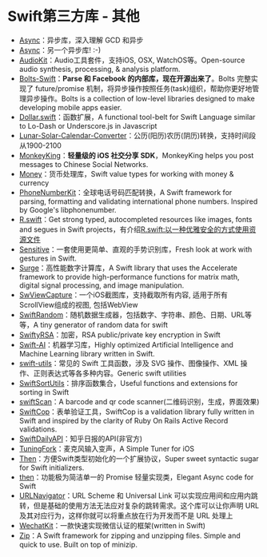 # Swift第三方库 - 其他
- [Async][1]：异步库，深入理解 GCD 和异步
- [Async][2]：另一个异步库! :-)
- [AudioKit][3]：Audio工具套件，支持iOS, OSX, WatchOS等。Open-source audio synthesis, processing, & analysis platform.
- [Bolts-Swift][4]：**Parse 和 Facebook 的内部库，现在开源出来了**。Bolts 完整实现了 future/promise 机制，将异步操作按照任务(task)组织，帮助你更好地管理异步操作。Bolts is a collection of low-level libraries designed to make developing mobile apps easier.
- [Dollar.swift][5]：函数扩展，A functional tool-belt for Swift Language similar to Lo-Dash or Underscore.js in Javascript
- [Lunar-Solar-Calendar-Converter][6]：公历(阳历)农历(阴历)转换，支持时间段从1900-2100
- [MonkeyKing][7]：**轻量级的 iOS 社交分享 SDK**，MonkeyKing helps you post messages to Chinese Social Networks.
- [Money][8]：货币处理库，Swift value types for working with money & currency
- [PhoneNumberKit][9]：全球电话号码匹配转换，A Swift framework for parsing, formatting and validating international phone numbers. Inspired by Google's libphonenumber.
- [R.swift][10]：Get strong typed, autocompleted resources like images, fonts and segues in Swift projects，有介绍[R.swift:以一种优雅安全的方式使用资源文件][11]
- [Sensitive][12]：一套使用更简单、直观的手势识别库，Fresh look at work with gestures in Swift.
- [Surge][13]：高性能数字计算库，A Swift library that uses the Accelerate framework to provide high-performance functions for matrix math, digital signal processing, and image manipulation.
- [SwViewCapture][14]：一个iOS截图库，支持截取所有内容, 适用于所有ScrollView组成的视图, 包括WebView
- [SwiftRandom][15]：随机数据生成器，包括数字、字符串、颜色、日期、URL等等，A tiny generator of random data for swift
- [SwiftyRSA][16]：加密，RSA public/private key encryption in Swift
- [Swift-AI][17]：机器学习库，Highly optimized Artificial Intelligence and Machine Learning library written in Swift.
- [swift-utils][18]：常见的 Swift 工具函数，涉及 SVG 操作、图像操作、XML 操作、正则表达式等各多种内容。Generic swift utilities
- [SwiftSortUtils][19]：排序函数集合，Useful functions and extensions for sorting in Swift
- [swiftScan][20]：A barcode and qr code scanner(二维码识别，生成，界面效果)
- [SwiftCop][21]：表单验证工具，SwiftCop is a validation library fully written in Swift and inspired by the clarity of Ruby On Rails Active Record validations.
- [SwiftDailyAPI][22]：知乎日报的API(非官方)
- [TuningFork][23]：麦克风输入变声，A Simple Tuner for iOS
- [Then][24]：方便Swift类型初始化的一个扩展协议，Super sweet syntactic sugar for Swift initializers.
- [then][25]：功能极为简洁单一的 Promise 轻量实现类，Elegant Async code for Swift
- [URLNavigator][26]：URL Scheme 和 Universal Link 可以实现应用间和应用内跳转，但是基础的使用方法无法应对复杂的跳转需求。这个库可以让你声明 URL 及其对应行为，这样你就可以将重点放在行为开发而不是 URL 处理上
- [WechatKit][27]：一款快速实现微信认证的框架(written in Swift)
- [Zip][28]：A Swift framework for zipping and unzipping files. Simple and quick to use. Built on top of minizip.

[1]:	https://github.com/duemunk/Async
[2]:	https://github.com/zhxnlai/Async "Async"
[3]:	https://github.com/audiokit/AudioKit "AudioKit"
[4]:	https://github.com/BoltsFramework/Bolts-Swift "Bolts-Swift"
[5]:	https://github.com/ankurp/Dollar.swift "Dollar.swift"
[6]:	https://github.com/isee15/Lunar-Solar-Calendar-Converter "Lunar-Solar-Calendar-Converter"
[7]:	https://github.com/nixzhu/MonkeyKing "MonkeyKing"
[8]:	https://github.com/danthorpe/Money "Money"
[9]:	https://github.com/marmelroy/PhoneNumberKit "PhoneNumberKit"
[10]:	https://github.com/mac-cain13/R.swift "R.swift"
[11]:	http://www.jianshu.com/p/b453b78c7126
[12]:	https://github.com/igormatyushkin014/Sensitive "Sensitive"
[13]:	https://github.com/mattt/Surge "Surge"
[14]:	https://github.com/startry/SwViewCapture "SwViewCapture"
[15]:	https://github.com/thellimist/SwiftRandom "SwiftRandom"
[16]:	https://github.com/TakeScoop/SwiftyRSA "SwiftyRSA"
[17]:	https://github.com/collinhundley/Swift-AI "Swift-AI"
[18]:	https://github.com/eonist/swift-utils "swift-utils"
[19]:	https://github.com/dsmatter/SwiftSortUtils "SwiftSortUtils"
[20]:	https://github.com/MxABC/swiftScan "swiftScan"
[21]:	https://github.com/andresinaka/SwiftCop "SwiftCop"
[22]:	https://github.com/NicholasTD07/SwiftDailyAPI "SwiftDailyAPI"
[23]:	https://github.com/comyarzaheri/TuningFork "TuningFork"
[24]:	https://github.com/devxoul/Then "Then"
[25]:	https://github.com/s4cha/then "then"
[26]:	https://github.com/devxoul/URLNavigator "URLNavigator"
[27]:	https://github.com/starboychina/WechatKit "WechatKit"
[28]:	https://github.com/marmelroy/Zip "Zip"